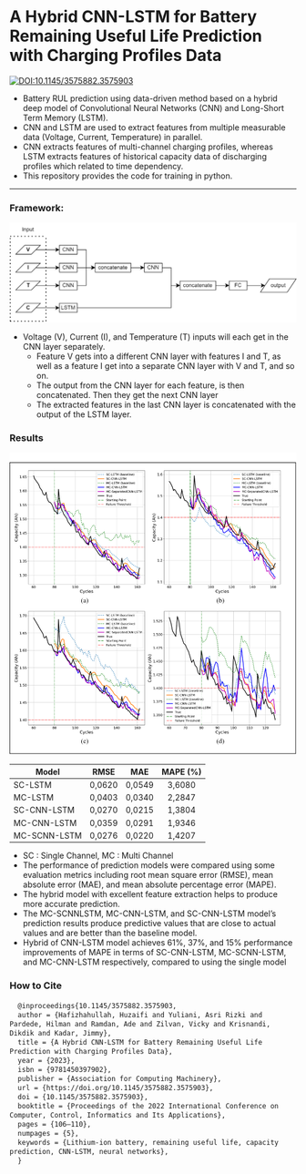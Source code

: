 # A Hybrid CNN-LSTM for Battery Remaining Useful Life Prediction with Charging Profiles Data
[![DOI:10.1145/3575882.3575903](http://img.shields.io/badge/DOI-10.1145/3575882.3575903-1481c1.svg)](https://doi.org/10.1145/3575882.3575903)

+ Battery RUL prediction using data-driven method based on a hybrid deep model of Convolutional Neural Networks (CNN) and Long-Short Term Memory (LSTM).
+ CNN and LSTM are used to extract features from multiple measurable data (Voltage, Current, Temperature) in parallel.
+ CNN extracts features of multi-channel charging profiles, whereas LSTM extracts features of historical capacity data of discharging profiles which related to time dependency.
+ This repository provides the code for training in python.
---
### Framework:
![Contoh Gambar](framework.png)
+ Voltage (V), Current (I), and Temperature (T) inputs will each get in the CNN layer separately.
  + Feature V gets into a different CNN layer with features I and T, as well as a feature I get into a separate CNN layer with V
  and T, and so on.
  + The output from the CNN layer for each feature, is then concatenated. Then they get the next CNN layer
  + The extracted features in the last CNN layer is concatenated with the output of the LSTM layer.

### Results
![Contoh Gambar](result.png)

| Model        |  RMSE  |   MAE  | MAPE (%) |
|--------------|:------:|:------:|:--------:|
| SC-LSTM      | 0,0620 | 0,0549 |  3,6080  |
| MC-LSTM      | 0,0403 | 0,0340 |  2,2847  |
| SC-CNN-LSTM  | 0,0270 | 0,0215 |  1,3804  |
| MC-CNN-LSTM  | 0,0359 | 0,0291 |  1,9346  |
| MC-SCNN-LSTM | 0,0276 | 0,0220 |  1,4207  |

+ SC : Single Channel, MC : Multi Channel
+ The performance of prediction models were compared  using some evaluation metrics
including root mean square error (RMSE), mean absolute error
(MAE), and mean absolute percentage error (MAPE).
+ The hybrid model with excellent feature extraction helps to produce more accurate prediction.
+ The MC-SCNNLSTM, MC-CNN-LSTM, and SC-CNN-LSTM model’s prediction results produce predictive values that are close to actual values and are better than the baseline model.
+ Hybrid  of CNN-LSTM model achieves 61%, 37%, and 15% performance
improvements of MAPE in terms of SC-CNN-LSTM, MC-SCNN-LSTM, and MC-CNN-LSTM respectively, compared to using the single model


### How to Cite

```
  @inproceedings{10.1145/3575882.3575903,
  author = {Hafizhahullah, Huzaifi and Yuliani, Asri Rizki and Pardede, Hilman and Ramdan, Ade and Zilvan, Vicky and Krisnandi, Dikdik and Kadar, Jimmy},
  title = {A Hybrid CNN-LSTM for Battery Remaining Useful Life Prediction with Charging Profiles Data},
  year = {2023},
  isbn = {9781450397902},
  publisher = {Association for Computing Machinery},
  url = {https://doi.org/10.1145/3575882.3575903},
  doi = {10.1145/3575882.3575903},
  booktitle = {Proceedings of the 2022 International Conference on Computer, Control, Informatics and Its Applications},
  pages = {106–110},
  numpages = {5},
  keywords = {Lithium-ion battery, remaining useful life, capacity prediction, CNN-LSTM, neural networks},
  }
```